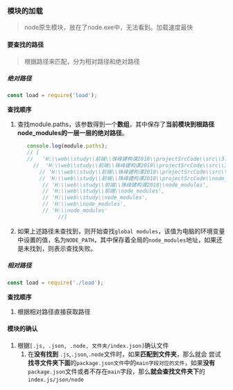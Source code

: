 ### 模块的加载
> node原生模块，放在了node.exe中，无法看到。加载速度最快

#### 要查找的路径
> 根据路径来匹配，分为相对路径和绝对路径

##### 绝对路径
```javascript
const load = require('load');
```
**查找顺序**
1. 查找module.paths，该参数得到一个**数组**，其中保存了**当前模块到根路径node_modules的一层一层的绝对路径**。

    ```javascript
       console.log(module.paths);
       // [
       //   'H:\\web\\study\\前端\\珠峰建构课2018\\projectSrcCode\\src\\3.node\\2.原生模块\\node_modules',
         //  'H:\\web\\study\\前端\\珠峰建构课2018\\projectSrcCode\\src\\3.node\\node_modules',
           // 'H:\\web\\study\\前端\\珠峰建构课2018\\projectSrcCode\\src\\node_modules',
           // 'H:\\web\\study\\前端\\珠峰建构课2018\\projectSrcCode\\node_modules',
            // 'H:\\web\\study\\前端\\珠峰建构课2018\\node_modules',
            // 'H:\\web\\study\\前端\\node_modules',
            // 'H:\\web\\study\\node_modules',
            // 'H:\\web\\node_modules',
            // 'H:\\node_modules'
                 //]
    ```
    
2. 如果上述路径未查找到，则开始查找`global modules`，该值为电脑的环境变量中设置的值，名为`NODE_PATH`，其中保存着全局的`node_modules`地址，如果还是未找到，则表示查找失败。

##### 相对路径
```javascript
const load = require('./load');
```
**查找顺序**
1. 根据相对路径直接获取路径

#### 模块的确认
1. 根据`[.js, .json, .node, 文件夹/index.json]`确认文件
    1. 在**没有找到** `.js`,`.json`,`.node`文件时，如果**匹配到文件夹**，那么就会 尝试**找寻文件夹下面**的`package.json文件`中的`main字段对应的文件`，如果**没有** `package.json`文件或者不存在`main`字段，那么**就会查找文件夹下**的`index.js/json/node` 